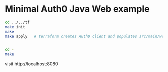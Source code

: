# Minimal Auth0 Java Web example

```bash
cd ../../tf
make init
make
make apply   # terraform creates Auth0 client and populates src/main/webapp/WEB-INF/web.xml


cd -
make 
```

visit http://localhost:8080